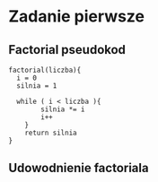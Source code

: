 # Zadanie pierwsze
## Factorial pseudokod
```
factorial(liczba){
  i = 0
  silnia = 1 

  while ( i < liczba ){
        silnia *= i
        i++
    }
    return silnia
}
```
## Udowodnienie factoriala
```

```
